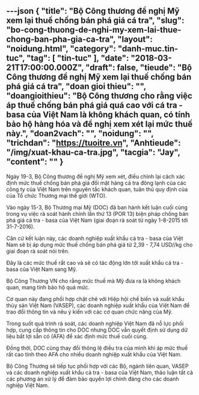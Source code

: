 ---json
{
    "title": "Bộ Công thương đề nghị Mỹ xem lại thuế chống bán phá giá cá tra",
    "slug": "bo-cong-thuong-de-nghi-my-xem-lai-thue-chong-ban-pha-gia-ca-tra",
    "layout": "noidung.html",
    "category": "danh-muc.tin-tuc",
    "tag": [
        "tin-tuc"
    ],
    "date": "2018-03-21T17:00:00.000Z",
    "draft": false,
    "tieude": "Bộ Công thương đề nghị Mỹ xem lại thuế chống bán phá giá cá tra",
    "doan gioi thieu": "",
    "doangioithieu": "Bộ Công thương cho rằng việc áp thuế chống bán phá giá quá cao với cá tra - basa của Việt Nam là không khách quan, có tính bảo hộ hàng hóa và đề nghị xem xét lại mức thuế này.",
    "doan2vach": "",
    "noidung": "",
    "trichdan": "https://tuoitre.vn",
    "Anhtieude": "/img/xuat-khau-ca-tra.jpg",
    "tacgia": "Jay",
    "__content__": ""
}
---
<p><span style="font-size:14px">Ng&agrave;y 19-3, Bộ C&ocirc;ng thương đề nghị Mỹ xem x&eacute;t, điều chỉnh lại c&aacute;ch x&aacute;c định mức thuế chống b&aacute;n ph&aacute; gi&aacute; đối mặt h&agrave;ng c&aacute; tra đ&ocirc;ng lạnh của c&aacute;c c&ocirc;ng ty của Việt Nam tr&ecirc;n nguy&ecirc;n tắc kh&aacute;ch quan, tu&acirc;n thủ quy định của của Tổ chức Thương mại thế giới (WTO).</span></p>

<p><span style="font-size:14px">V&agrave;o ng&agrave;y 15-3, Bộ Thương mại Mỹ (DOC) đ&atilde; ban h&agrave;nh kết luận cuối c&ugrave;ng trong vụ việc r&agrave; so&aacute;t h&agrave;nh ch&iacute;nh lần thứ 13 (POR 13) biện ph&aacute;p chống b&aacute;n ph&aacute; gi&aacute; c&aacute; tra - basa của Việt Nam (giai đoạn r&agrave; so&aacute;t từ ng&agrave;y 1-8-2015 tới 31-7-2016).</span></p>

<p><span style="font-size:14px">Căn cứ kết luận n&agrave;y, c&aacute;c doanh nghiệp xuất khẩu c&aacute; tra - basa của Việt Nam sẽ bị &aacute;p dụng mức thuế chống b&aacute;n ph&aacute; gi&aacute; từ 2,39 - 7,74 USD//kg cho giai đoạn r&agrave; so&aacute;t n&oacute;i tr&ecirc;n.</span></p>

<p><span style="font-size:14px">Đ&acirc;y l&agrave; c&aacute;c mức thuế rất cao v&agrave; sẽ c&oacute; t&aacute;c động lớn tới xuất khẩu c&aacute; tra - basa của Việt Nam sang Mỹ.</span></p>

<p><span style="font-size:14px">Bộ C&ocirc;ng Thương VN cho rằng mức thuế m&agrave; Mỹ đưa ra l&agrave; kh&ocirc;ng kh&aacute;ch quan, mang t&iacute;nh bảo hộ qu&aacute; mức.</span></p>

<p><span style="font-size:14px">Cơ quan n&agrave;y đang phối hợp chặt chẽ với Hiệp hội chế biến v&agrave; xuất khẩu thủy sản Việt Nam (VASEP), c&aacute;c doanh nghiệp xuất khẩu của Việt Nam để trao đổi th&ocirc;ng tin v&agrave; n&ecirc;u &yacute; kiến với c&aacute;c cơ quan chức năng của Mỹ.</span></p>

<p><span style="font-size:14px">Trong suốt qu&aacute; tr&igrave;nh r&agrave; so&aacute;t, c&aacute;c doanh nghiệp Việt Nam đ&atilde; nỗ lực phối hợp, cung cấp th&ocirc;ng tin cho DOC nhưng DOC vẫn quyết định sử dụng dữ liệu bất lợi sẵn c&oacute; (AFA) để x&aacute;c định mức thuế cuối c&ugrave;ng.&nbsp;</span></p>

<p><span style="font-size:14px">Đồng thời, DOC cũng thay đổi th&ocirc;ng lệ điều tra của m&igrave;nh khi &aacute;p mức thuế rất cao t&iacute;nh theo AFA cho nhiều doanh nghiệp xuất khẩu của Việt Nam.</span></p>

<p><span style="font-size:14px">Bộ C&ocirc;ng Thương sẽ tiếp tục phối hợp với c&aacute;c Bộ, ng&agrave;nh li&ecirc;n quan, VASEP v&agrave; c&aacute;c doanh nghiệp xuất khẩu c&aacute; tra - basa của Việt Nam, thảo luận tất cả c&aacute;c phương &aacute;n xử l&yacute; để đảm bảo quyền lợi ch&iacute;nh đ&aacute;ng cho c&aacute;c doanh nghiệp Việt Nam.</span></p>
